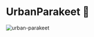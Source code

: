 # UrbanParakeet 🦜

![urban-parakeet](https://user-images.githubusercontent.com/63880429/152896499-507ad7c9-6593-4cc7-96a8-43b2ac753022.png)
